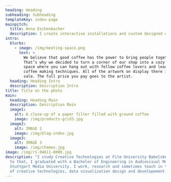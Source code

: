 ```yaml
---
heading: Heading
subheading: Subheading
templateKey: index-page
mainpitch:
  title: Anna Eschenbacher
  description: I create interactive installations and custom designed data visualizations.
intro:
  blurbs:
    - image: /img/meeting-space.png
      text: >
        We believe that good coffee has the power to bring people together.
        That’s why we decided to turn a corner of our shop into a cozy meeting
        space where you can hang out with fellow coffee lovers and learn about
        coffee making techniques. All of the artwork on display there is for
        sale. The full price you pay goes to the artist.
  heading: Heading Intro
  description: Description Intro
title: Title on the photo
main:
  heading: Heading Main
  description: Description Main
  image1:
    alt: A close-up of a paper filter filled with ground coffee
    image: /img/products-grid3.jpg
  image2:
    alt: IMAGE 2
    image: /img/blog-index.jpg
  image3:
    alt: IMAGE 3
    image: /img/chemex.jpg
image: /img/r1-04611-0000.jpg
description: "I study Creative Technologies at Film University Babelsberg. Prior
  to that, I graduated with a Bachelor of Engineering in Audiovisual Media at
  Stuttgart Media University. I work, research and sometimes teach in the area
  of creative technologies, data visualization design and developement. "
---
```

